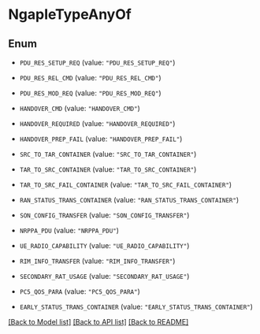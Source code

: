# NgapIeTypeAnyOf

## Enum


* `PDU_RES_SETUP_REQ` (value: `"PDU_RES_SETUP_REQ"`)

* `PDU_RES_REL_CMD` (value: `"PDU_RES_REL_CMD"`)

* `PDU_RES_MOD_REQ` (value: `"PDU_RES_MOD_REQ"`)

* `HANDOVER_CMD` (value: `"HANDOVER_CMD"`)

* `HANDOVER_REQUIRED` (value: `"HANDOVER_REQUIRED"`)

* `HANDOVER_PREP_FAIL` (value: `"HANDOVER_PREP_FAIL"`)

* `SRC_TO_TAR_CONTAINER` (value: `"SRC_TO_TAR_CONTAINER"`)

* `TAR_TO_SRC_CONTAINER` (value: `"TAR_TO_SRC_CONTAINER"`)

* `TAR_TO_SRC_FAIL_CONTAINER` (value: `"TAR_TO_SRC_FAIL_CONTAINER"`)

* `RAN_STATUS_TRANS_CONTAINER` (value: `"RAN_STATUS_TRANS_CONTAINER"`)

* `SON_CONFIG_TRANSFER` (value: `"SON_CONFIG_TRANSFER"`)

* `NRPPA_PDU` (value: `"NRPPA_PDU"`)

* `UE_RADIO_CAPABILITY` (value: `"UE_RADIO_CAPABILITY"`)

* `RIM_INFO_TRANSFER` (value: `"RIM_INFO_TRANSFER"`)

* `SECONDARY_RAT_USAGE` (value: `"SECONDARY_RAT_USAGE"`)

* `PC5_QOS_PARA` (value: `"PC5_QOS_PARA"`)

* `EARLY_STATUS_TRANS_CONTAINER` (value: `"EARLY_STATUS_TRANS_CONTAINER"`)


[[Back to Model list]](../README.md#documentation-for-models) [[Back to API list]](../README.md#documentation-for-api-endpoints) [[Back to README]](../README.md)


